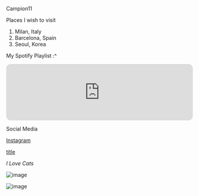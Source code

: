 Campion11

Places I wish to visit

1. Milan, Italy
2. Barcelona, Spain
3. Seoul, Korea

My Spotify Playlist :^

<iframe style="border-radius:12px" src="https://open.spotify.com/embed/playlist/3bzEA2WzAmLYS1M9jb53UN?utm_source=generator&theme=0" width="100%" height="152" frameBorder="0" allowfullscreen="" allow="autoplay; clipboard-write; encrypted-media; fullscreen; picture-in-picture" loading="lazy"></iframe> 

Social Media 

[Instagram](https://www.instagram.com/ck.eahs00/)

[title]((https://www.facebook.com/cheskahicheska))

*I Love Cats*

![image](https://github.com/user-attachments/assets/fb8781e2-220f-47ff-bc85-619581a13a7c)

![image](https://github.com/user-attachments/assets/bac5cc4d-6c76-4c4e-83ad-fb5dedcb71c6)

